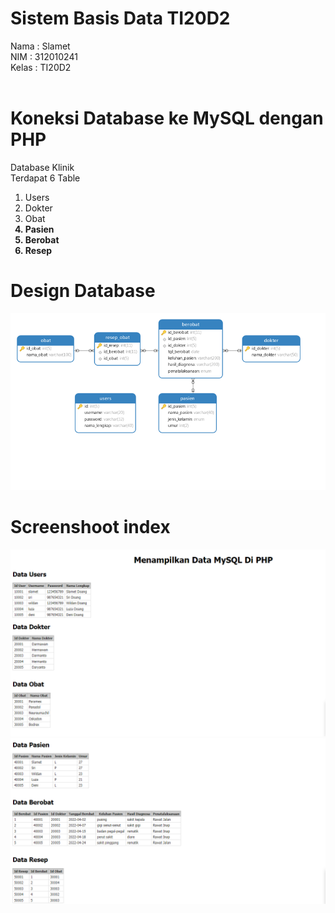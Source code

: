# Sistem Basis Data TI20D2
Nama	: Slamet <br>
NIM   : 312010241 <br>
Kelas : TI20D2 <br>
<br>
# Koneksi Database ke MySQL dengan PHP
Database Klinik <br>
Terdapat 6 Table <br>
1. Users <br>
2. Dokter <br>
3. Obat <b>
4. Pasien <br>
5. Berobat <br>
6. Resep <br>
# Design Database
  <img src = "design_database.png" img> <br>
# Screenshoot index
  <img src = "index_1.png" img>
  <img src = "index_2.png" img>

